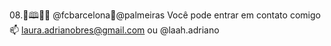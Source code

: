 08.🌙🕮🌊🤍
@fcbarcelona💓@palmeiras
Você pode entrar em contato comigo 📫
laura.adrianobres@gmail.com
ou
@laah.adriano
